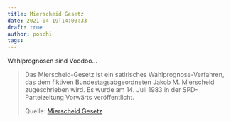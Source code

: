 ```yaml
---
title: Mierscheid Gesetz
date: 2021-04-19T14:00:33
draft: true
author: poschi
tags: 
---
```


Wahlprognosen sind Voodoo...

> Das Mierscheid-Gesetz ist ein satirisches Wahlprognose-Verfahren, das dem
> fiktiven Bundestagsabgeordneten Jakob M. Mierscheid zugeschrieben wird. Es
> wurde am 14. Juli 1983 in der SPD-Parteizeitung Vorwärts veröffentlicht.
>
> Quelle: [Mierscheid Gesetz](https://de.wikipedia.org/wiki/Mierscheid-Gesetz)
